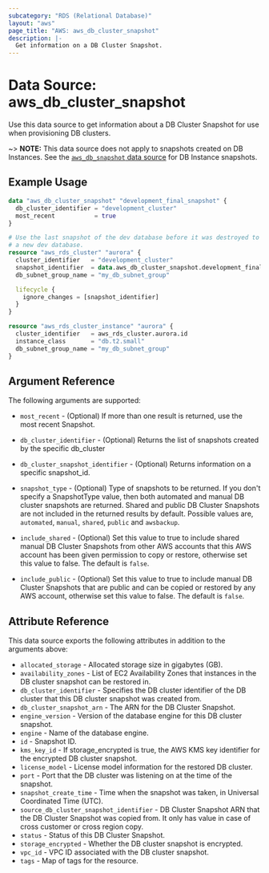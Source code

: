 ```yaml
---
subcategory: "RDS (Relational Database)"
layout: "aws"
page_title: "AWS: aws_db_cluster_snapshot"
description: |-
  Get information on a DB Cluster Snapshot.
---
```


# Data Source: aws_db_cluster_snapshot

Use this data source to get information about a DB Cluster Snapshot for use when provisioning DB clusters.

~> **NOTE:** This data source does not apply to snapshots created on DB Instances.
See the [`aws_db_snapshot` data source](/docs/providers/aws/d/db_snapshot.html) for DB Instance snapshots.

## Example Usage

```terraform
data "aws_db_cluster_snapshot" "development_final_snapshot" {
  db_cluster_identifier = "development_cluster"
  most_recent           = true
}

# Use the last snapshot of the dev database before it was destroyed to create
# a new dev database.
resource "aws_rds_cluster" "aurora" {
  cluster_identifier   = "development_cluster"
  snapshot_identifier  = data.aws_db_cluster_snapshot.development_final_snapshot.id
  db_subnet_group_name = "my_db_subnet_group"

  lifecycle {
    ignore_changes = [snapshot_identifier]
  }
}

resource "aws_rds_cluster_instance" "aurora" {
  cluster_identifier   = aws_rds_cluster.aurora.id
  instance_class       = "db.t2.small"
  db_subnet_group_name = "my_db_subnet_group"
}
```

## Argument Reference

The following arguments are supported:

* `most_recent` - (Optional) If more than one result is returned, use the most recent Snapshot.

* `db_cluster_identifier` - (Optional) Returns the list of snapshots created by the specific db_cluster

* `db_cluster_snapshot_identifier` - (Optional) Returns information on a specific snapshot_id.

* `snapshot_type` - (Optional) Type of snapshots to be returned. If you don't specify a SnapshotType
value, then both automated and manual DB cluster snapshots are returned. Shared and public DB Cluster Snapshots are not
included in the returned results by default. Possible values are, `automated`, `manual`, `shared`, `public` and `awsbackup`.

* `include_shared` - (Optional) Set this value to true to include shared manual DB Cluster Snapshots from other
AWS accounts that this AWS account has been given permission to copy or restore, otherwise set this value to false.
The default is `false`.

* `include_public` - (Optional) Set this value to true to include manual DB Cluster Snapshots that are public and can be
copied or restored by any AWS account, otherwise set this value to false. The default is `false`.

## Attribute Reference

This data source exports the following attributes in addition to the arguments above:

* `allocated_storage` - Allocated storage size in gigabytes (GB).
* `availability_zones` - List of EC2 Availability Zones that instances in the DB cluster snapshot can be restored in.
* `db_cluster_identifier` - Specifies the DB cluster identifier of the DB cluster that this DB cluster snapshot was created from.
* `db_cluster_snapshot_arn` - The ARN for the DB Cluster Snapshot.
* `engine_version` - Version of the database engine for this DB cluster snapshot.
* `engine` - Name of the database engine.
* `id` - Snapshot ID.
* `kms_key_id` - If storage_encrypted is true, the AWS KMS key identifier for the encrypted DB cluster snapshot.
* `license_model` - License model information for the restored DB cluster.
* `port` - Port that the DB cluster was listening on at the time of the snapshot.
* `snapshot_create_time` - Time when the snapshot was taken, in Universal Coordinated Time (UTC).
* `source_db_cluster_snapshot_identifier` - DB Cluster Snapshot ARN that the DB Cluster Snapshot was copied from. It only has value in case of cross customer or cross region copy.
* `status` - Status of this DB Cluster Snapshot.
* `storage_encrypted` - Whether the DB cluster snapshot is encrypted.
* `vpc_id` - VPC ID associated with the DB cluster snapshot.
* `tags` - Map of tags for the resource.
